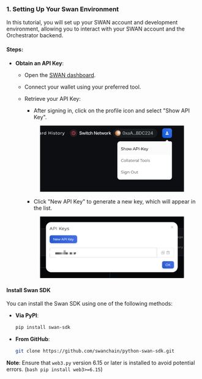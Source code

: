 ### 1. Setting Up Your Swan Environment

In this tutorial, you will set up your SWAN account and development environment, allowing you to interact with your SWAN account and the Orchestrator backend.

#### Steps:

* **Obtain an API Key**:
    * Open the [SWAN dashboard](https://orchestrator.swanchain.io/provider-status).
    * Connect your wallet using your preferred tool.
    * Retrieve your API Key:
        - After signing in, click on the profile icon and select "Show API Key".

        <figure><img src="../../.gitbook/assets/image (185).png" alt=""><figcaption></figcaption></figure>

        - Click "New API Key" to generate a new key, which will appear in the list.

        <figure><img src="../../.gitbook/assets/login-api-key-2.png" alt=""><figcaption></figcaption></figure>

#### Install Swan SDK

You can install the Swan SDK using one of the following methods:

- **Via PyPI**:
  ```bash
  pip install swan-sdk
  ```
- **From GitHub**:
  ```bash
  git clone https://github.com/swanchain/python-swan-sdk.git
  ```

**Note**: Ensure that `web3.py` version 6.15 or later is installed to avoid potential errors. (```bash pip install web3>=6.15```)